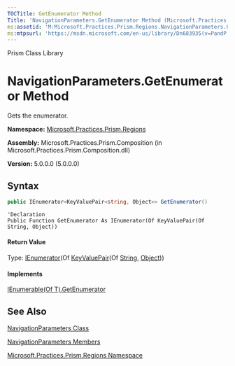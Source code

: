 ```yaml
---
TOCTitle: GetEnumerator Method
Title: 'NavigationParameters.GetEnumerator Method (Microsoft.Practices.Prism.Regions)'
ms:assetid: 'M:Microsoft.Practices.Prism.Regions.NavigationParameters.GetEnumerator'
ms:mtpsurl: 'https://msdn.microsoft.com/en-us/library/Dn683935(v=PandP.50)'
---
```


Prism Class Library

# NavigationParameters.GetEnumerator Method

Gets the enumerator.

**Namespace:** [Microsoft.Practices.Prism.Regions](https://msdn.microsoft.com/en-us/library/microsoft.practices.prism.regions(v=pandp.50))

**Assembly:** Microsoft.Practices.Prism.Composition (in Microsoft.Practices.Prism.Composition.dll)

**Version:** 5.0.0.0 (5.0.0.0)

## Syntax

```C#
public IEnumerator<KeyValuePair<string, Object>> GetEnumerator()
```

```VB
'Declaration
Public Function GetEnumerator As IEnumerator(Of KeyValuePair(Of String, Object))
```

#### Return Value

Type: [IEnumerator](http://msdn2.microsoft.com/en-us/library/78dfe2yb)(Of [KeyValuePair](http://msdn2.microsoft.com/en-us/library/5tbh8a42)(Of [String](http://msdn2.microsoft.com/en-us/library/s1wwdcbf), [Object](http://msdn2.microsoft.com/en-us/library/e5kfa45b)))
#### Implements

[IEnumerable(Of T).GetEnumerator](http://msdn2.microsoft.com/en-us/library/s793z9y2)

## See Also

[NavigationParameters Class](https://msdn.microsoft.com/en-us/library/microsoft.practices.prism.regions.navigationparameters(v=pandp.50))

[NavigationParameters Members](https://msdn.microsoft.com/en-us/library/microsoft.practices.prism.regions.navigationparameters_members(v=pandp.50))

[Microsoft.Practices.Prism.Regions Namespace](https://msdn.microsoft.com/en-us/library/microsoft.practices.prism.regions(v=pandp.50))
